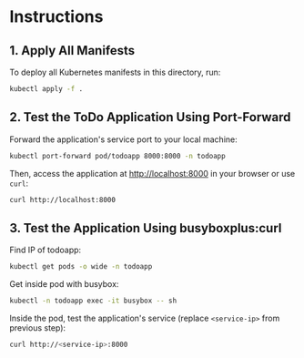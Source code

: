 # Instructions

## 1. Apply All Manifests

To deploy all Kubernetes manifests in this directory, run:

```sh
kubectl apply -f .
```

## 2. Test the ToDo Application Using Port-Forward

Forward the application's service port to your local machine:

```sh
kubectl port-forward pod/todoapp 8000:8000 -n todoapp
```

Then, access the application at [http://localhost:8000](http://localhost:8000) in your browser or use `curl`:

```sh
curl http://localhost:8000
```

## 3. Test the Application Using busyboxplus:curl

Find IP of todoapp:

```sh
kubectl get pods -o wide -n todoapp
```

Get inside pod with busybox:

```sh
kubectl -n todoapp exec -it busybox -- sh
```

Inside the pod, test the application's service (replace `<service-ip>` from previous step):

```sh
curl http://<service-ip>:8000
```
